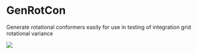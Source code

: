 # GenRotCon
Generate rotational conformers easily for use in testing of integration grid rotational variance

![](animation.gif)

